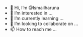 - 👋 Hi, I’m @Ismailharuna
- 👀 I’m interested in ...
- 🌱 I’m currently learning ...
- 💞️ I’m looking to collaborate on ...
- 📫 How to reach me ...

<!---
Ismailharuna/Ismailharuna is a ✨ special ✨ repository because its `README.md` (this file) appears on your GitHub profile.
You can click the Preview link to take a look at your changes.
--->
